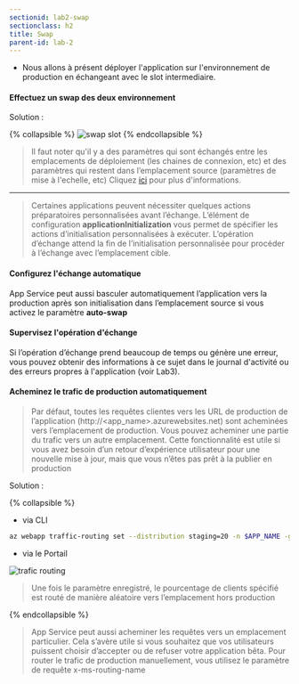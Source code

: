 ```yaml
---
sectionid: lab2-swap
sectionclass: h2
title: Swap 
parent-id: lab-2
---
```


- Nous allons à présent déployer l'application sur l'environnement de production en échangeant avec le slot intermediaire.

#### Effectuez un swap des deux environnement

Solution :

{% collapsible %}
![swap slot](/media/lab1/swap_slot.png)
{% endcollapsible %}

> Il faut noter qu'il y a des paramètres qui sont échangés entre les emplacements de déploiement (les chaines de connexion, etc) et des paramètres qui restent dans l’emplacement source (paramètres de mise à l'echelle, etc) Cliquez [ici](https://learn.microsoft.com/fr-fr/training/modules/configure-azure-app-services/6-add-deployment-slots) pour plus d'informations.

----

> Certaines applications peuvent nécessiter quelques actions préparatoires personnalisées avant l’échange. L’élément de configuration **applicationInitialization** vous permet de spécifier les actions d’initialisation personnalisées à exécuter. L’opération d’échange attend la fin de l’initialisation personnalisée pour procéder à l’échange avec l’emplacement cible.

#### Configurez l'échange automatique

App Service peut aussi basculer automatiquement l’application vers la production après son initialisation dans l’emplacement source si vous activez le paramètre **auto-swap**

#### Supervisez l'opération d'échange

Si l’opération d’échange prend beaucoup de temps ou génère une erreur, vous pouvez obtenir des informations à ce sujet dans le journal d'activité ou des erreurs propres à l'application (voir Lab3).

#### Acheminez le trafic de production automatiquement

> Par défaut, toutes les requêtes clientes vers les URL de production de l’application (http://<app_name>.azurewebsites.net) sont acheminées vers l’emplacement de production. Vous pouvez acheminer une partie du trafic vers un autre emplacement. Cette fonctionnalité est utile si vous avez besoin d’un retour d’expérience utilisateur pour une nouvelle mise à jour, mais que vous n’êtes pas prêt à la publier en production

Solution :

{% collapsible %}

- via CLI
  
```bash
az webapp traffic-routing set --distribution staging=20 -n $APP_NAME -g $RESOURCE_GROUP
```

- via le Portail
  
![trafic routing](/media/lab1/trafic-routing.png)

> Une fois le paramètre enregistré, le pourcentage de clients spécifié est routé de manière aléatoire vers l’emplacement hors production

{% endcollapsible %}

> App Service peut aussi acheminer les requêtes vers un emplacement particulier. Cela s’avère utile si vous souhaitez que vos utilisateurs puissent choisir d’accepter ou de refuser votre application bêta. Pour router le trafic de production manuellement, vous utilisez le paramètre de requête x-ms-routing-name
